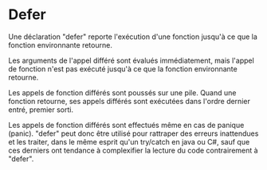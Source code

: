 # Defer

Une déclaration "defer" reporte l'exécution d'une fonction jusqu'à ce que la fonction environnante retourne.

Les arguments de l'appel différé sont évalués immédiatement, mais l'appel de fonction n'est pas exécuté jusqu'à ce que la fonction environnante retourne.

Les appels de fonction différés sont poussés sur une pile. Quand une fonction retourne, ses appels différés sont exécutées dans l'ordre dernier entré, premier sorti.

Les appels de fonction différés sont effectués même en cas de panique (panic).
"defer" peut donc être utilisé pour rattraper des erreurs inattendues et les traiter, dans le même esprit qu'un try/catch en java ou C#, sauf
que ces derniers ont tendance à complexifier la lecture du code contrairement à "defer".